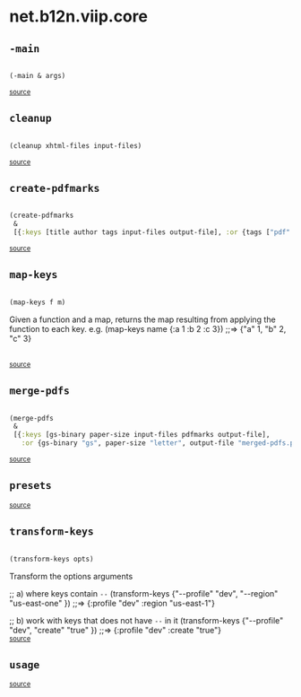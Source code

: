 # net.b12n.viip.core 





## `-main`
``` clojure

(-main & args)
```

<sub>[source](https://github.com/burinc/viip/blob/main/src/net/b12n/viip/core.clj#L390-L393)</sub>
## `cleanup`
``` clojure

(cleanup xhtml-files input-files)
```

<sub>[source](https://github.com/burinc/viip/blob/main/src/net/b12n/viip/core.clj#L317-L327)</sub>
## `create-pdfmarks`
``` clojure

(create-pdfmarks
 &
 [{:keys [title author tags input-files output-file], :or {tags ["pdf" "utility" "printing"], output-file "pdfmarks"}}])
```

<sub>[source](https://github.com/burinc/viip/blob/main/src/net/b12n/viip/core.clj#L131-L142)</sub>
## `map-keys`
``` clojure

(map-keys f m)
```


Given a function and a map, returns the map resulting from applying
  the function to each key.
  e.g. (map-keys name {:a 1 :b 2 :c 3}) ;;=> {"a" 1, "b" 2, "c" 3}
  
<br><sub>[source](https://github.com/burinc/viip/blob/main/src/net/b12n/viip/core.clj#L11-L17)</sub>
## `merge-pdfs`
``` clojure

(merge-pdfs
 &
 [{:keys [gs-binary paper-size input-files pdfmarks output-file],
   :or {gs-binary "gs", paper-size "letter", output-file "merged-pdfs.pdf", pdfmarks "pdfmarks"}}])
```

<sub>[source](https://github.com/burinc/viip/blob/main/src/net/b12n/viip/core.clj#L144-L164)</sub>
## `presets`
<sub>[source](https://github.com/burinc/viip/blob/main/src/net/b12n/viip/core.clj#L229-L234)</sub>
## `transform-keys`
``` clojure

(transform-keys opts)
```


Transform the options arguments

  ;; a) where keys contain `--`
  (transform-keys {"--profile" "dev", "--region" "us-east-one" })
  ;;=> {:profile "dev" :region "us-east-1"}

  ;; b) work with keys that does not have `--` in it
  (transform-keys {"--profile" "dev", "create" "true" })
  ;;=> {:profile "dev" :create "true"} 
<br><sub>[source](https://github.com/burinc/viip/blob/main/src/net/b12n/viip/core.clj#L19-L30)</sub>
## `usage`
<sub>[source](https://github.com/burinc/viip/blob/main/src/net/b12n/viip/core.clj#L166-L227)</sub>
